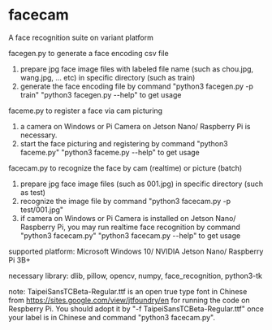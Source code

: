 # facecam
A face recognition suite on variant platform

facegen.py to generate a face encoding csv file
1. prepare jpg face image files with labeled file name (such as chou.jpg, wang.jpg, ... etc) in specific directory (such as train)
2. generate the face encoding file by command "python3 facegen.py -p train"
"python3 facegen.py --help" to get usage

faceme.py to register a face via cam picturing
1. a camera on Windows or Pi Camera on Jetson Nano/ Raspberry Pi is necessary.
2. start the face picturing and registering by command "python3 faceme.py"
"python3 faceme.py --help" to get usage

facecam.py to recognize the face by cam (realtime) or picture (batch)
1. prepare jpg face image files (such as 001.jpg) in specific directory (such as test)
2. recognize the image file by command "python3 facecam.py -p test/001.jpg"
3. if camera on Windows or Pi Camera is installed on Jetson Nano/ Raspberry Pi, you may run realtime face recognition by command "python3 facecam.py"
"python3 facecam.py --help" to get usage

supported platform: Microsoft Windows 10/ NVIDIA Jetson Nano/ Raspberry Pi 3B+

necessary library: dlib, pillow, opencv, numpy, face_recognition, python3-tk

note: TaipeiSansTCBeta-Regular.ttf is an open true type font in Chinese from https://sites.google.com/view/jtfoundry/en for running the code on Respberry Pi. You should adopt it by "-f TaipeiSansTCBeta-Regular.ttf" once your label is in Chinese and command "python3 facecam.py".
